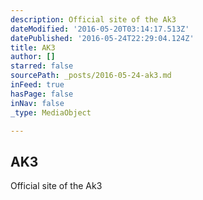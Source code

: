 ```yaml
---
description: Official site of the Ak3
dateModified: '2016-05-20T03:14:17.513Z'
datePublished: '2016-05-24T22:29:04.124Z'
title: AK3
author: []
starred: false
sourcePath: _posts/2016-05-24-ak3.md
inFeed: true
hasPage: false
inNav: false
_type: MediaObject

---
```

<article style=""><h1>AK3</h1><p>Official site of the Ak3</p></article>